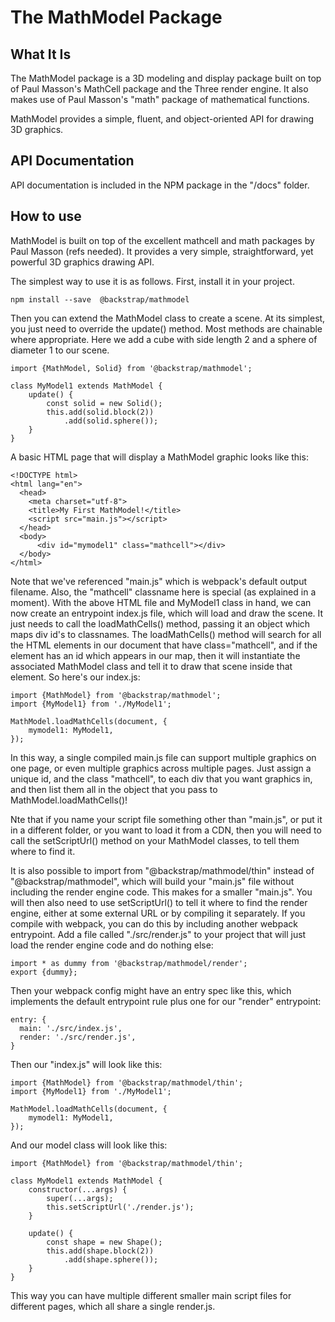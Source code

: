 # The MathModel Package

## What It Is

The MathModel package is a 3D modeling and display package built on top of
Paul Masson's MathCell package and the Three render engine.
It also makes use of Paul Masson's "math" package of mathematical functions.

MathModel provides a simple, fluent, and object-oriented API for drawing 3D graphics.

## API Documentation

API documentation is included in the NPM package in the "/docs" folder.

## How to use

MathModel is built on top of
the excellent mathcell and math packages by Paul Masson (refs needed).
It provides a very simple, straightforward, yet powerful
3D graphics drawing API.

The simplest way to use it is as follows.  First, install it in your project.

    npm install --save  @backstrap/mathmodel

Then you can extend the MathModel class to create a scene.
At its simplest, you just need to override the update() method.
Most methods are chainable where appropriate.
Here we add a cube with side length 2 and a sphere of diameter 1 to our scene.

    import {MathModel, Solid} from '@backstrap/mathmodel';

    class MyModel1 extends MathModel {
        update() {
            const solid = new Solid();
            this.add(solid.block(2))
                .add(solid.sphere());
        }
    }

A basic HTML page that will display a MathModel graphic looks like this:

    <!DOCTYPE html>
    <html lang="en">
      <head>
        <meta charset="utf-8">
        <title>My First MathModel!</title>
        <script src="main.js"></script>
      </head>
      <body>
          <div id="mymodel1" class="mathcell"></div>
      </body>
    </html>

Note that we've referenced "main.js" which is webpack's default output filename.
Also, the "mathcell" classname here is special (as explained in a moment).
With the above HTML file and MyModel1 class in hand, we can now create an
entrypoint index.js file, which will load and draw the scene.
It just needs to call the loadMathCells() method,
passing it an object which maps div id's to classnames.
The loadMathCells() method will search for all the HTML elements in our document
that have class="mathcell", and if the element has an id which appears in our map,
then it will instantiate the associated MathModel class
and  tell it to draw that scene inside that element.
So here's our index.js:

    import {MathModel} from '@backstrap/mathmodel';
    import {MyModel1} from './MyModel1';
    
    MathModel.loadMathCells(document, {
        mymodel1: MyModel1,
    });

In this way, a single compiled main.js file can support multiple
graphics on one page, or even multiple graphics across multiple pages.
Just assign a unique id, and the class "mathcell", to each div that you want graphics in,
and then list them all in the object that you pass to MathModel.loadMathCells()!

Nte that if you name your script file something other than "main.js",
or put it in a different folder,
or you want to load it from a CDN,
then you will need to call the setScriptUrl() method on your MathModel classes,
to tell them where to find it.

It is also possible to import from "@backstrap/mathmodel/thin" instead of "@backstrap/mathmodel",
which will build your "main.js" file without including the render engine code.
This makes for a smaller "main.js".
You will then also need to use setScriptUrl() to tell it where to find the render engine,
either at some external URL or by compiling it separately.
If you compile with webpack, you can do this by including another webpack entrypoint.
Add a file called "./src/render.js" to your project that will just load the render engine code
and do nothing else:

    import * as dummy from '@backstrap/mathmodel/render';
    export {dummy};

Then your webpack config might have an entry spec like this,
which implements the default entrypoint rule plus one for our "render" entrypoint:

    entry: {
      main: './src/index.js',
      render: './src/render.js',
    }

Then our "index.js" will look like this:

    import {MathModel} from '@backstrap/mathmodel/thin';
    import {MyModel1} from './MyModel1';
    
    MathModel.loadMathCells(document, {
        mymodel1: MyModel1,
    });

And our model class will look like this:

    import {MathModel} from '@backstrap/mathmodel/thin';

    class MyModel1 extends MathModel {
        constructor(...args) {
            super(...args);
            this.setScriptUrl('./render.js');
        }

        update() {
            const shape = new Shape();
            this.add(shape.block(2))
                .add(shape.sphere());
        }
    }

This way you can have multiple different smaller main script files for different pages,
which all share a single render.js.

